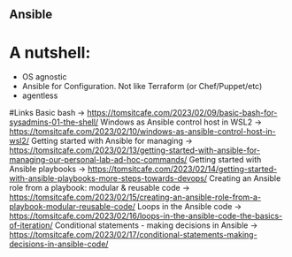 ## Ansible

# A nutshell:

- OS agnostic
- Ansible for Configuration. Not like Terraform (or Chef/Puppet/etc)
- agentless


#Links
Basic bash -> https://tomsitcafe.com/2023/02/09/basic-bash-for-sysadmins-01-the-shell/
Windows as Ansible control host in WSL2 -> https://tomsitcafe.com/2023/02/10/windows-as-ansible-control-host-in-wsl2/
Getting started with Ansible for managing -> https://tomsitcafe.com/2023/02/13/getting-started-with-ansible-for-managing-our-personal-lab-ad-hoc-commands/
Getting started with Ansible playbooks -> https://tomsitcafe.com/2023/02/14/getting-started-with-ansible-playbooks-more-steps-towards-devops/
Creating an Ansible role from a playbook: modular & reusable code -> https://tomsitcafe.com/2023/02/15/creating-an-ansible-role-from-a-playbook-modular-reusable-code/
Loops in the Ansible code -> https://tomsitcafe.com/2023/02/16/loops-in-the-ansible-code-the-basics-of-iteration/
Conditional statements - making decisions in Ansible -> https://tomsitcafe.com/2023/02/17/conditional-statements-making-decisions-in-ansible-code/

